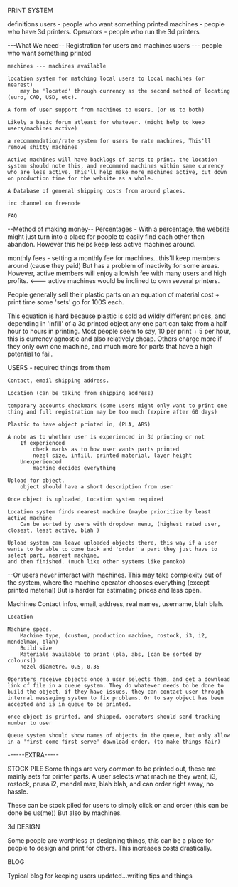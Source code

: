 PRINT SYSTEM

definitions
users - people who want something printed
machines - people who have 3d printers.
Operators - people who run the 3d printers

---What We need--
Registration for users and machines
	users --- people who want something printed
	
	machines --- machines available
	
	location system for matching local users to local machines (or nearest)
		may be 'located' through currency as the second method of locating (euro, CAD, USD, etc).
	
	A form of user support from machines to users. (or us to both)
	
	Likely a basic forum atleast for whatever. (might help to keep users/machines active)
	
	a recommendation/rate system for users to rate machines, This'll remove shitty machines
	
	Active machines will have backlogs of parts to print. the location system should note this, and recommend machines within same currency who are less active. This'll help make more machines active, cut down on production time for the website as a whole.

	A Database of general shipping costs from around places.

	irc channel on freenode
	
	FAQ
	
	
	




--Method of making money--
Percentages - With a percentage, the website might just turn into a place for people to easily find each other then abandon. However this helps keep less active machines around.

monthly fees - setting a monthly fee for machines...this'll keep members around (cause they paid) But has a problem of inactivity for some areas. However, active members will enjoy a lowish fee with many users and high profits. <--- active machines would be inclined to own several printers.

People generally sell their plastic parts on an equation of material cost + print time some 'sets' go for 100$ each.

This equation is hard because plastic is sold ad wildly different prices, and depending in 'infill' of a 3d printed object any one part can take from a half hour to hours in printing.
Most people seem to say, 10 per print + 5 per hour, this is currency agnostic and also relatively cheap. Others charge more if they only own one machine, and much more for parts that have a high potential to fail.


USERS - required things from them

	Contact, email shipping address.
	
	Location (can be taking from shipping address)
	
	temporary accounts checkmark (some users might only want to print one thing and full registration may be too much (expire after 60 days)
	
	Plastic to have object printed in, (PLA, ABS)
	
	A note as to whether user is experienced in 3d printing or not
		If experienced
			check marks as to how user wants parts printed
			nozel size, infill, printed material, layer height
		Unexperienced
			machine decides everything

	Upload for object.
		object should have a short description from user

	Once object is uploaded, Location system required
	
	Location system finds nearest machine (maybe prioritize by least active machine
		Can be sorted by users with dropdown menu, (highest rated user, closest, least active, blah )
	
	Upload system can leave uploaded objects there, this way if a user wants to be able to come back and 'order' a part they just have to select part, nearest machine,
	and then finished. (much like other systems like ponoko) 

--Or users never interact with machines. This may take complexity out of the system, where the machine operator chooses everything (except printed material) But is harder for estimating prices and less open..


Machines
Contact infos, email, address, real names, username, blah blah.

	Location
	
	Machine specs.
		Machine type, (custom, production machine, rostock, i3, i2, mendelmax, blah)
		Build size
		Materials available to print (pla, abs, [can be sorted by colours])
		nozel diametre. 0.5, 0.35

	Operators receive objects once a user selects them, and get a download link of file in a queue system. They do whatever needs to be done to build the object, if they have issues, they can contact user through internal messaging system to fix problems. Or to say object has been accepted and is in queue to be printed.
	
	once object is printed, and shipped, operators should send tracking number to user

	Queue system should show names of objects in the queue, but only allow in a 'first come first serve' download order. (to make things fair)

------EXTRA-----

STOCK PILE
Some things are very common to be printed out, these are mainly sets for printer parts.
	 A user selects what machine they want, i3, rostock, prusa i2, mendel max, blah blah, and can order right away, no hassle.


These can be stock piled for users to simply click on and order (this can be done be us(me)) But also by machines.

3d DESIGN

Some people are worthless at designing things, this can be a place for people to design and print for others. This increases costs drastically.

BLOG

Typical blog for keeping users updated...writing tips and things
